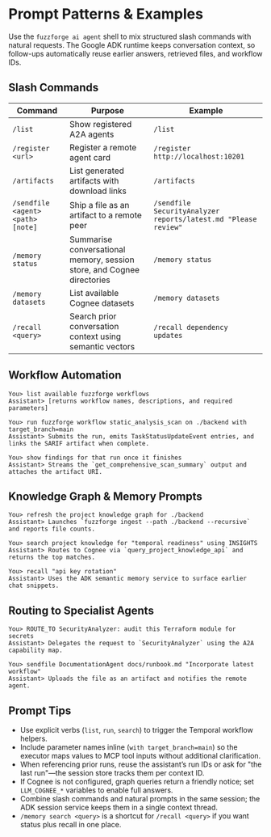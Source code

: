 # Prompt Patterns & Examples

Use the `fuzzforge ai agent` shell to mix structured slash commands with natural requests. The Google ADK runtime keeps conversation context, so follow-ups automatically reuse earlier answers, retrieved files, and workflow IDs.

## Slash Commands

| Command | Purpose | Example |
| --- | --- | --- |
| `/list` | Show registered A2A agents | `/list` |
| `/register <url>` | Register a remote agent card | `/register http://localhost:10201` |
| `/artifacts` | List generated artifacts with download links | `/artifacts` |
| `/sendfile <agent> <path> [note]` | Ship a file as an artifact to a remote peer | `/sendfile SecurityAnalyzer reports/latest.md "Please review"` |
| `/memory status` | Summarise conversational memory, session store, and Cognee directories | `/memory status` |
| `/memory datasets` | List available Cognee datasets | `/memory datasets` |
| `/recall <query>` | Search prior conversation context using semantic vectors | `/recall dependency updates` |

## Workflow Automation

```
You> list available fuzzforge workflows
Assistant> [returns workflow names, descriptions, and required parameters]

You> run fuzzforge workflow static_analysis_scan on ./backend with target_branch=main
Assistant> Submits the run, emits TaskStatusUpdateEvent entries, and links the SARIF artifact when complete.

You> show findings for that run once it finishes
Assistant> Streams the `get_comprehensive_scan_summary` output and attaches the artifact URI.
```

## Knowledge Graph & Memory Prompts

```
You> refresh the project knowledge graph for ./backend
Assistant> Launches `fuzzforge ingest --path ./backend --recursive` and reports file counts.

You> search project knowledge for "temporal readiness" using INSIGHTS
Assistant> Routes to Cognee via `query_project_knowledge_api` and returns the top matches.

You> recall "api key rotation"
Assistant> Uses the ADK semantic memory service to surface earlier chat snippets.
```

## Routing to Specialist Agents

```
You> ROUTE_TO SecurityAnalyzer: audit this Terraform module for secrets
Assistant> Delegates the request to `SecurityAnalyzer` using the A2A capability map.

You> sendfile DocumentationAgent docs/runbook.md "Incorporate latest workflow"
Assistant> Uploads the file as an artifact and notifies the remote agent.
```

## Prompt Tips

- Use explicit verbs (`list`, `run`, `search`) to trigger the Temporal workflow helpers.
- Include parameter names inline (`with target_branch=main`) so the executor maps values to MCP tool inputs without additional clarification.
- When referencing prior runs, reuse the assistant’s run IDs or ask for "the last run"—the session store tracks them per context ID.
- If Cognee is not configured, graph queries return a friendly notice; set `LLM_COGNEE_*` variables to enable full answers.
- Combine slash commands and natural prompts in the same session; the ADK session service keeps them in a single context thread.
- `/memory search <query>` is a shortcut for `/recall <query>` if you want status plus recall in one place.
